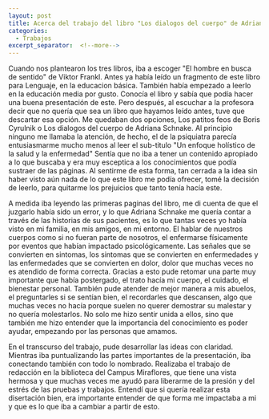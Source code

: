 ```yaml
---
layout: post
title: Acerca del trabajo del libro "Los dialogos del cuerpo" de Adriana Schnake
categories:
  - Trabajos
excerpt_separator:  <!--more-->
---
```


Cuando nos plantearon los tres libros, iba a escoger "El hombre en busca de sentido" de Viktor Frankl. Antes ya había leído un fragmento de este libro para Lenguaje, en la educacion básica. También había empezado a leerlo en la educación media por gusto. Conocía el libro y sabía que podía hacer una buena presentación de este. Pero después, al escuchar a la profesora decir que no quería que sea un libro que hayamos leído antes, tuve que descartar esa opción. Me quedaban dos opciones, Los patitos feos de Boris Cyrulnik o Los dialogos del cuerpo de Adriana Schnake. Al principio ninguno me llamaba la atención, de hecho, el de la psiquiatra parecía entusiasmarme mucho menos al leer el sub-titulo "Un enfoque holístico de la salud y la enfermedad" Sentía que no iba a tener un contenido apropiado a lo que buscaba y era muy esceptica a los conocimientos que podía sustraer de las páginas. Al sentirme de esta forma, tan cerrada a la idea sin haber visto aún nada de lo que este libro me podía ofrecer, tomé la decisión de leerlo, para quitarme los prejuicios que tanto tenía hacía este.

A medida iba leyendo las primeras paginas del libro, me di cuenta de que el juzgarlo había sido un error, y lo que Adriana Schnake me quería contar a través de las historias de sus pacientes, es lo que tantas veces yo había visto en mi familia, en mis amigos, en mi entorno. El hablar de nuestros cuerpos como si no fueran parte de nosotros, el enfermarse físicamente por eventos que habían impactado psicológicamente. Las señales que se convierten en sintomas, los sintomas que se convierten en enfermedades y las enfermedades que se convierten en dolor, dolor que muchas veces no es atendido de forma correcta. Gracias a esto pude retomar una parte muy importante que había postergado, el trato hacía mi cuerpo, el cuidado, el bienestar personal. También pude atender de mejor manera a mis abuelos, el preguntarles si se sentían bien, el recordarles que descansen, algo que muchas veces no hacía porque suelen no querer demostrar su malestar y no quería molestarlos. No solo me hizo sentir unida a ellos, sino que también me hizo entender que la importancia del conocimiento es poder ayudar, empezando por las personas que amamos.

En el transcurso del trabajo, pude desarrollar las ideas con claridad. Mientras iba puntualizando las partes importantes de la presentación, iba conectando también con todo lo nombrado. Realizaba el trabajo de redacción en la biblioteca del Campus Miraflores, que tiene una vista hermosa y que muchas veces me ayudó para liberarme de la presión y del estrés de las pruebas y trabajos. Entendí que si quería realizar esta disertación bien, era importante entender de que forma me impactaba a mi y que es lo que iba a cambiar a partir de esto.